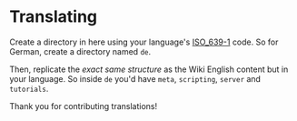 # Translating

Create a directory in here using your language's
[ISO_639-1](https://en.wikipedia.org/wiki/ISO_639-1) code. So for German, create
a directory named `de`.

Then, replicate the _exact same structure_ as the Wiki English content but in
your language. So inside `de` you'd have `meta`, `scripting`, `server` and
`tutorials`.

Thank you for contributing translations!
